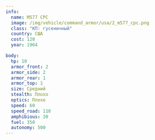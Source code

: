 ```yaml
---
info:
  name: M577 CPC
  image: /img/vehicle/command_armor/usa/2_m577_cpc.png
  class: "КП: гусеничный"
  country: США
  cost: 120
  year: 1964

body:
  hp: 10
  armor_front: 2
  armor_side: 2
  armor_rear: 1
  armor_top: 1
  size: Средний
  stealth: Плохо
  optics: Плохо
  speed: 60
  speed_road: 110
  amphibious: 30
  fuel: 350
  autonomy: 500
---
```

